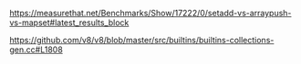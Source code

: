 https://measurethat.net/Benchmarks/Show/17222/0/setadd-vs-arraypush-vs-mapset#latest_results_block

https://github.com/v8/v8/blob/master/src/builtins/builtins-collections-gen.cc#L1808